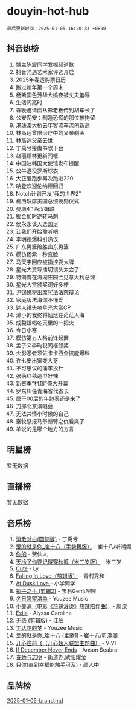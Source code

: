 # douyin-hot-hub

`最后更新时间：2025-01-05 16:20:33 +0800`

## 抖音热榜

1. 博主陈震同学发视频道歉
1. 抖音光遇艺术家评选开启
1. 2025年春运购票日历
1. 跑过新年第一个周末
1. 杨紫国色芳华大婚夜被丈夫羞辱
1. 生活闪亮时
1. 春晚邀请函从影老板传到胡车长了
1. 公安网安：制造恐慌的那位被拘留
1. 港珠澳大桥去年客流车流创新高
1. 林高远曾陪治疗中的父亲剃头
1. 林高远父亲去世
1. 丁禹兮接虞书欣下台
1. 赵丽颖林更新同框
1. 中国驻韩国大使馆发布提醒
1. 公牛退役罗斯球衣
1. 大正爱跑步再次跑进220
1. 哈登欢迎伦纳德回归
1. Notch计划开发“我的世界2”
1. 梅西缺席美国总统授勋仪式
1. 曼城4:1西汉姆联
1. 掘金加时逆转马刺
1. 侯永永谈入选国足
1. 让我们开始聆听吧
1. 李明德爆料引热议
1. 广东男篮险胜山东男篮
1. 模仿杨紫一秒变脸
1. 马天宇回应被指控耍大牌
1. 星光大赏导播切镜头太会了
1. 特朗普在海湖庄园会见意大利总理
1. 星光大赏颁奖词好多梗
1. 尹锡悦将出席宪法法院辩论
1. 家庭版法海你不懂爱
1. 达人镜头嗑星光大赏CP
1. 渺小的我终将灿烂在茫茫人海
1. 成毅跟唱冬天里的一把火
1. 今日小寒
1. 模仿第五人格前锋起舞
1. 孟子义李昀锐同框领奖
1. 火影忍者须佐卡卡西全技能爆料
1. 许七安出狱变大哥
1. 不可思议的蒲丰投针
1. 张萌红毯造型好辣
1. 新赛季“村超”盛大开幕
1. 罗东川任青海省代省长
1. 属于00后的年龄表还是来了
1. 刀郎北京演唱会
1. 无法共情小时候的自己
1. 秦牧怒报马爷断臂之仇看爽了
1. 羊说的是哪个地方的方言

## 明星榜

暂无数据

## 直播榜

暂无数据

## 音乐榜

1. [消散对白(圆梦版)](https://sf5-hl-cdn-tos.douyinstatic.com/obj/tos-cn-ve-2774/og4jB5I5IizzoZVAAAzWgBMAsMDWoArfwBOiFs) - 丁禹兮
1. [爱的就是你_崔十八（手势舞版）](https://sf5-hl-cdn-tos.douyinstatic.com/obj/tos-cn-ve-2774/oApB2AigNyB4sTw7JhBOikMAf0oDJzMWBuIrgm) - 崔十八/听潮阁
1. [你的](https://sf5-hl-cdn-tos.douyinstatic.com/obj/tos-cn-ve-2774/oYuIeKf42jB7sEV6B2upMdpYAgfrQWj0FeRegh) - 贺仙人
1. [天冷了你要记得穿秋裤（米三岁版）](https://sf5-hl-cdn-tos.douyinstatic.com/obj/tos-cn-ve-2774/oQlIwVIDWiZ6BQilAorS7MA0AgCkQDvcZAdm1) - 米三岁
1. [Cute](https://sf5-hl-cdn-tos.douyinstatic.com/obj/tos-cn-ve-2774/o4IbIzHWKAAB4wsS5qMBRiiAlEBGTpQRNfFvuo) - Ly
1. [Falling In Love（剪辑版）](https://sf5-hl-cdn-tos.douyinstatic.com/obj/tos-cn-ve-2774/o8ajpA8zzgBPahbBIO8AcKGBLJezFCRd1wfP9f) - 青村秀和
1. [ At Dusk  Love ](https://sf5-hl-cdn-tos.douyinstatic.com/obj/tos-cn-ve-2774/o8CrpCf5CaYgI4ZrtQgMQAFEfuGqNnRSDQAPBc) - 小学同学
1. [执子之手 (剪辑2)](https://sf5-hl-cdn-tos.douyinstatic.com/obj/tos-cn-ve-2774/oUoZLQjCc31XzqsBnBQUNgeKtYPBcgbFDwtfcu) - 宝石Gem\哩哩
1. [冬日愿望清单](https://sf6-cdn-tos.douyinstatic.com/obj/tos-cn-ve-2774/oIIgUOeamCFCVAzxN6MFRLIBlLGpUqQxeeHrLE) - Youzee Music
1. [小美满（电影《热辣滚烫》热辣陪伴曲）](https://sf5-hl-cdn-tos.douyinstatic.com/obj/tos-cn-ve-2774/o0GAn2lSgfZIDUgtevCGDQYnFg4CwnrBaxbTZL) - 周深
1. [Exile](https://sf6-cdn-tos.douyinstatic.com/obj/tos-cn-ve-2774/oYj4gAQTknKE3WW0Je8KGmQ7z1cA4FefwtbufD) - Alyssa Caroline
1. [无感 (剪辑版)](https://sf5-hl-cdn-tos.douyinstatic.com/obj/tos-cn-ve-2774/o0eIsUzJBDlQaQFC5OFlgbMEZC1TFYBftOBn6p) - 江辰
1. [丁达尔的梦](https://sf6-cdn-tos.douyinstatic.com/obj/tos-cn-ve-2774/oMU3WirUZBVQkAC9ccG5P2IQirziZM2RTInUY) - Youzee Music
1. [爱的就是你_崔十八 (主歌1)](https://sf5-hl-cdn-tos.douyinstatic.com/obj/tos-cn-ve-2774/oI5BO5DhFZ6UTcNCnZaOCBLtZ7WIMQGfgnXf5E) - 崔十八/听潮阁
1. [开心往前飞（开心超人联盟主题曲）](https://sf3-cdn-tos.douyinstatic.com/obj/tos-cn-ve-2774/9d8fb7c82cf1421fb93a9fe925275e0a) - VIVI
1. [If December Never Ends](https://sf5-hl-cdn-tos.douyinstatic.com/obj/tos-cn-ve-2774/oY1IQMoTgCFIBg8RZifyqlBBt1UFgitTYmxeOS) - Anson Seabra
1. [春娇与志明](https://sf3-cdn-tos.douyinstatic.com/obj/tos-cn-ve-2774/e530d8fceb7044b39707d7f9ff54add1) - 街道办,欧阳耀莹
1. [只你(直到幸福能触手可及)](https://sf5-hl-cdn-tos.douyinstatic.com/obj/tos-cn-ve-2774/o0lBkRDzFTeaVSUz3ZZSCBVtZ5DIMQGfgmEAuE) - 颜人中

## 品牌榜

[2025-01-05-brand.md](2025-01-05-brand.md)

